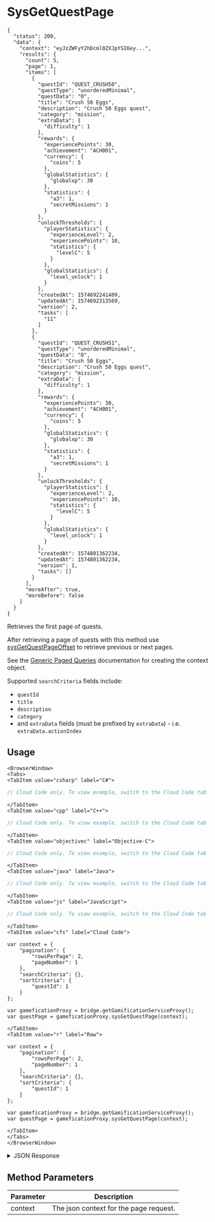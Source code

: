 # SysGetQuestPage

```json-doc
{
  "status": 200,
  "data": {
    "context": "eyJzZWFyY2hDcml0ZXJpYSI6ey...",
    "results": {
      "count": 5,
      "page": 1,
      "items": [
        {
          "questId": "QUEST_CRUSH50",
          "questType": "unorderedMinimal",
          "questData": "0",
          "title": "Crush 50 Eggs",
          "description": "Crush 50 Eggs quest",
          "category": "mission",
          "extraData": {
            "difficulty": 1
          },
          "rewards": {
            "experiencePoints": 30,
            "achievement": "ACH001",
            "currency": {
              "coins": 5
            },
            "globalStatistics": {
              "globalxp": 30
            },
            "statistics": {
              "a3": 1,
              "secretMissions": 1
            }
          },
          "unlockThresholds": {
            "playerStatistics": {
              "experienceLevel": 2,
              "experiencePoints": 10,
              "statistics": {
                "levelC": 5
              }
            },
            "globalStatistics": {
              "level_unlock": 1
            }
          },
          "createdAt": 1574692241409,
          "updatedAt": 1574692313569,
          "version": 2,
          "tasks": [
            "11"
          ]
        },
        {
          "questId": "QUEST_CRUSH51",
          "questType": "unorderedMinimal",
          "questData": "0",
          "title": "Crush 50 Eggs",
          "description": "Crush 50 Eggs quest",
          "category": "mission",
          "extraData": {
            "difficulty": 1
          },
          "rewards": {
            "experiencePoints": 30,
            "achievement": "ACH001",
            "currency": {
              "coins": 5
            },
            "globalStatistics": {
              "globalxp": 30
            },
            "statistics": {
              "a3": 1,
              "secretMissions": 1
            }
          },
          "unlockThresholds": {
            "playerStatistics": {
              "experienceLevel": 2,
              "experiencePoints": 10,
              "statistics": {
                "levelC": 5
              }
            },
            "globalStatistics": {
              "level_unlock": 1
            }
          },
          "createdAt": 1574801362234,
          "updatedAt": 1574801362234,
          "version": 1,
          "tasks": []
        }
      ],
      "moreAfter": true,
      "moreBefore": false
    }
  }
}
```



Retrieves the first page of quests. 

After retrieving a page of quests with this method use [sysGetQuestPageOffset](/api/capi/gamification/sysgetquestpageoffset) to retrieve previous or next pages.

See the [Generic Paged Queries](/api/appendix/genericpagedqueries) documentation for creating the context object.




Supported `searchCriteria` fields include:

* `questId`
* `title`
* `description`
* `category`
* and `extraData` fields (must be prefixed by `extraData`) - i.e. `extraData.actionIndex`

<PartialServop service_name="gamification" operation_name="SYS_GET_QUEST_PAGE" />

## Usage

```mdx-code-block
<BrowserWindow>
<Tabs>
<TabItem value="csharp" label="C#">
```

```csharp
// Cloud Code only. To view example, switch to the Cloud Code tab
```

```mdx-code-block
</TabItem>
<TabItem value="cpp" label="C++">
```

```cpp
// Cloud Code only. To view example, switch to the Cloud Code tab
```

```mdx-code-block
</TabItem>
<TabItem value="objectivec" label="Objective-C">
```

```objectivec
// Cloud Code only. To view example, switch to the Cloud Code tab
```

```mdx-code-block
</TabItem>
<TabItem value="java" label="Java">
```

```java
// Cloud Code only. To view example, switch to the Cloud Code tab
```

```mdx-code-block
</TabItem>
<TabItem value="js" label="JavaScript">
```

```javascript
// Cloud Code only. To view example, switch to the Cloud Code tab
```

```mdx-code-block
</TabItem>
<TabItem value="cfs" label="Cloud Code">
```

```cfscript
var context = {
    "pagination": {
        "rowsPerPage": 2,
        "pageNumber": 1
    },
    "searchCriteria": {},
    "sortCriteria": {
        "questId": 1
    }
};

var gameficationProxy = bridge.getGamificationServiceProxy();
var questPage = gameficationProxy.sysGetQuestPage(context);
```

```mdx-code-block
</TabItem>
<TabItem value="r" label="Raw">
```

```cfscript
var context = {
    "pagination": {
        "rowsPerPage": 2,
        "pageNumber": 1
    },
    "searchCriteria": {},
    "sortCriteria": {
        "questId": 1
    }
};

var gameficationProxy = bridge.getGamificationServiceProxy();
var questPage = gameficationProxy.sysGetQuestPage(context);
```

```mdx-code-block
</TabItem>
</Tabs>
</BrowserWindow>
```

<details>
<summary>JSON Response</summary>

```json
// Cloud Code only. To view example, switch to the Cloud Code tab
```
</details>

## Method Parameters
Parameter | Description
--------- | -----------
context | The json context for the page request.


